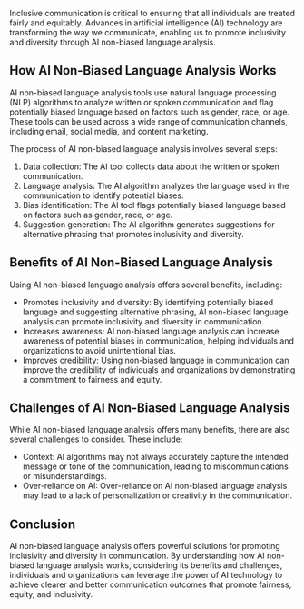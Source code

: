 

Inclusive communication is critical to ensuring that all individuals are treated fairly and equitably. Advances in artificial intelligence (AI) technology are transforming the way we communicate, enabling us to promote inclusivity and diversity through AI non-biased language analysis.

How AI Non-Biased Language Analysis Works
-----------------------------------------

AI non-biased language analysis tools use natural language processing (NLP) algorithms to analyze written or spoken communication and flag potentially biased language based on factors such as gender, race, or age. These tools can be used across a wide range of communication channels, including email, social media, and content marketing.

The process of AI non-biased language analysis involves several steps:

1. Data collection: The AI tool collects data about the written or spoken communication.
2. Language analysis: The AI algorithm analyzes the language used in the communication to identify potential biases.
3. Bias identification: The AI tool flags potentially biased language based on factors such as gender, race, or age.
4. Suggestion generation: The AI algorithm generates suggestions for alternative phrasing that promotes inclusivity and diversity.

Benefits of AI Non-Biased Language Analysis
-------------------------------------------

Using AI non-biased language analysis offers several benefits, including:

* Promotes inclusivity and diversity: By identifying potentially biased language and suggesting alternative phrasing, AI non-biased language analysis can promote inclusivity and diversity in communication.
* Increases awareness: AI non-biased language analysis can increase awareness of potential biases in communication, helping individuals and organizations to avoid unintentional bias.
* Improves credibility: Using non-biased language in communication can improve the credibility of individuals and organizations by demonstrating a commitment to fairness and equity.

Challenges of AI Non-Biased Language Analysis
---------------------------------------------

While AI non-biased language analysis offers many benefits, there are also several challenges to consider. These include:

* Context: AI algorithms may not always accurately capture the intended message or tone of the communication, leading to miscommunications or misunderstandings.
* Over-reliance on AI: Over-reliance on AI non-biased language analysis may lead to a lack of personalization or creativity in the communication.

Conclusion
----------

AI non-biased language analysis offers powerful solutions for promoting inclusivity and diversity in communication. By understanding how AI non-biased language analysis works, considering its benefits and challenges, individuals and organizations can leverage the power of AI technology to achieve clearer and better communication outcomes that promote fairness, equity, and inclusivity.
